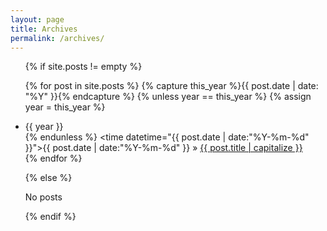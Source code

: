 ```yaml
---
layout: page
title: Archives
permalink: /archives/
---
```


<ul class="tags-box">

{% if site.posts != empty %}

{% for post in site.posts %}
    {% capture this_year %}{{ post.date | date: "%Y" }}{% endcapture %}
    {% unless year == this_year %}
        {% assign year = this_year %}
        <li id="{{ year }}">{{ year }}</li>
    {% endunless %}
<time datetime="{{ post.date | date:"%Y-%m-%d" }}">{{ post.date | date:"%Y-%m-%d" }}
</time>
&raquo; <a href="{{ site.baseurl }}{{ post.url }}">{{ post.title | capitalize }}</a><br />
{% endfor %}

{% else %}

<span>No posts</span>

{% endif %}

</ul>
